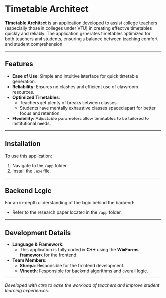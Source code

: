 # Timetable Architect

**Timetable Architect** is an application developed to assist college teachers (especially those in colleges under VTU) in creating effective timetables quickly and reliably. The application generates timetables optimized for both teachers and students, ensuring a balance between teaching comfort and student comprehension.

---

## Features
- **Ease of Use**: Simple and intuitive interface for quick timetable generation.
- **Reliability**: Ensures no clashes and efficient use of classroom resources.
- **Optimized Timetables**: 
  - Teachers get plenty of breaks between classes.
  - Students have mentally exhaustive classes spaced apart for better focus and retention.
- **Flexibility**: Adjustable parameters allow timetables to be tailored to institutional needs.

---

## Installation
To use this application:
1. Navigate to the `/app` folder.
2. Install the `.exe` file.

---

## Backend Logic
For an in-depth understanding of the logic behind the backend:
- Refer to the research paper located in the `/app` folder.

---

## Development Details
- **Language & Framework**: 
  - This application is fully coded in **C++** using the **WinForms framework** for the frontend.
- **Team Members**: 
  - **Shreya**: Responsible for the frontend development.
  - **Vineeth**: Responsible for backend algorithms and overall logic.

---

*Developed with care to ease the workload of teachers and improve student learning experiences.*
